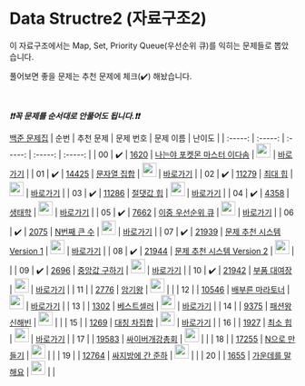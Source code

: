 # Data Structre2 (자료구조2)


이 자료구조에서는 Map, Set, Priority Queue(우선순위 큐)를 익히는 문제들로 뽑았습니다.

풀어보면 좋을 문제는 추천 문제에 체크(:heavy_check_mark:) 해놨습니다.

<br>

***❗️❗️꼭 문제를 순서대로 안풀어도 됩니다.❗️❗️***

[백준 문제집](https://www.acmicpc.net/workbook/view/6780)
|          순번          |        추천 문제         |        문제 번호         |        문제 이름         |         난이도          | 
| :-----: | :-----: | :-----: | :-----: | :-----: |
| 00 |  :heavy_check_mark:  | <a href="https://www.acmicpc.net/problem/1620" target="_blank">1620</a> | <a href="https://www.acmicpc.net/problem/1620" target="_blank">나는야 포켓몬 마스터 이다솜</a> | <img height="25px" width="25px" src="https://static.solved.ac/tier_small/7.svg"/> | <a href="./../solution/data_structure2/1620">바로가기</a> |
| 01 |  :heavy_check_mark:  | <a href="https://www.acmicpc.net/problem/14425" target="_blank">14425</a> | <a href="https://www.acmicpc.net/problem/14425" target="_blank">문자열 집합</a> | <img height="25px" width="25px" src="https://static.solved.ac/tier_small/8.svg"/> | <a href="./../solution/data_structure2/14425">바로가기</a> |
| 02 |  :heavy_check_mark:  | <a href="https://www.acmicpc.net/problem/11279" target="_blank">11279</a> | <a href="https://www.acmicpc.net/problem/11279" target="_blank">최대 힙</a> | <img height="25px" width="25px" src="https://static.solved.ac/tier_small/9.svg"/> | <a href="./../solution/data_structure2/11279">바로가기</a> |
| 03 |  :heavy_check_mark:  | <a href="https://www.acmicpc.net/problem/11286" target="_blank">11286</a> | <a href="https://www.acmicpc.net/problem/11286" target="_blank">절댓값 힙</a> | <img height="25px" width="25px" src="https://static.solved.ac/tier_small/10.svg"/> | <a href="./../solution/data_structure2/11286">바로가기</a> |
| 04 |  :heavy_check_mark:  | <a href="https://www.acmicpc.net/problem/4358" target="_blank">4358</a> | <a href="https://www.acmicpc.net/problem/4358" target="_blank">생태학</a> | <img height="25px" width="25px" src="https://static.solved.ac/tier_small/10.svg"/> | <a href="./../solution/data_structure2/4358">바로가기</a> |
| 05 |  :heavy_check_mark:  | <a href="https://www.acmicpc.net/problem/7662" target="_blank">7662</a> | <a href="https://www.acmicpc.net/problem/7662" target="_blank">이중 우선순위 큐</a> | <img height="25px" width="25px" src="https://static.solved.ac/tier_small/11.svg"/> | <a href="./../solution/data_structure2/7662">바로가기</a> |
| 06 |  :heavy_check_mark:  | <a href="https://www.acmicpc.net/problem/2075" target="_blank">2075</a> | <a href="https://www.acmicpc.net/problem/2075" target="_blank">N번째 큰 수</a> | <img height="25px" width="25px" src="https://static.solved.ac/tier_small/11.svg"/> | <a href="./../solution/data_structure2/2075">바로가기</a> |
| 07 |  :heavy_check_mark:  | <a href="https://www.acmicpc.net/problem/21939" target="_blank">21939</a> | <a href="https://www.acmicpc.net/problem/21939" target="_blank">문제 추천 시스템 Version 1</a> | <img height="25px" width="25px" src="https://static.solved.ac/tier_small/12.svg"/> | <a href="./../solution/data_structure2/21939">바로가기</a> |
| 08 |  :heavy_check_mark:  | <a href="https://www.acmicpc.net/problem/21944" target="_blank">21944</a> | <a href="https://www.acmicpc.net/problem/21944" target="_blank">문제 추천 시스템 Version 2</a> | <img height="25px" width="25px" src="https://static.solved.ac/tier_small/13.svg"/> |                      |
| 09 |  :heavy_check_mark:  | <a href="https://www.acmicpc.net/problem/2696" target="_blank">2696</a> | <a href="https://www.acmicpc.net/problem/2696" target="_blank">중앙값 구하기</a> | <img height="25px" width="25px" src="https://static.solved.ac/tier_small/14.svg"/> | <a href="./../solution/data_structure2/2696">바로가기</a> |
| 10 |  :heavy_check_mark:  | <a href="https://www.acmicpc.net/problem/21942" target="_blank">21942</a> | <a href="https://www.acmicpc.net/problem/21942" target="_blank">부품 대여장</a> | <img height="25px" width="25px" src="https://static.solved.ac/tier_small/14.svg"/> | <a href="./../solution/data_structure2/21942">바로가기</a> |
| 11 |                      | <a href="https://www.acmicpc.net/problem/2776" target="_blank">2776</a> | <a href="https://www.acmicpc.net/problem/2776" target="_blank">암기왕</a> | <img height="25px" width="25px" src="https://static.solved.ac/tier_small/7.svg"/> |                      |
| 12 |                      | <a href="https://www.acmicpc.net/problem/10546" target="_blank">10546</a> | <a href="https://www.acmicpc.net/problem/10546" target="_blank">배부른 마라토너</a> | <img height="25px" width="25px" src="https://static.solved.ac/tier_small/7.svg"/> | <a href="./../solution/data_structure2/10546">바로가기</a> |
| 13 |                      | <a href="https://www.acmicpc.net/problem/1302" target="_blank">1302</a> | <a href="https://www.acmicpc.net/problem/1302" target="_blank">베스트셀러</a> | <img height="25px" width="25px" src="https://static.solved.ac/tier_small/7.svg"/> | <a href="./../solution/data_structure2/1302">바로가기</a> |
| 14 |                      | <a href="https://www.acmicpc.net/problem/9375" target="_blank">9375</a> | <a href="https://www.acmicpc.net/problem/9375" target="_blank">패션왕 신해빈</a> | <img height="25px" width="25px" src="https://static.solved.ac/tier_small/8.svg"/> |                      |
| 15 |                      | <a href="https://www.acmicpc.net/problem/1269" target="_blank">1269</a> | <a href="https://www.acmicpc.net/problem/1269" target="_blank">대칭 차집합</a> | <img height="25px" width="25px" src="https://static.solved.ac/tier_small/8.svg"/> | <a href="./../solution/data_structure2/1269">바로가기</a> |
| 16 |                      | <a href="https://www.acmicpc.net/problem/1927" target="_blank">1927</a> | <a href="https://www.acmicpc.net/problem/1927" target="_blank">최소 힙</a> | <img height="25px" width="25px" src="https://static.solved.ac/tier_small/10.svg"/> | <a href="./../solution/data_structure2/1927">바로가기</a> |
| 17 |                      | <a href="https://www.acmicpc.net/problem/19583" target="_blank">19583</a> | <a href="https://www.acmicpc.net/problem/19583" target="_blank">싸이버개강총회</a> | <img height="25px" width="25px" src="https://static.solved.ac/tier_small/10.svg"/> |                      |
| 18 |                      | <a href="https://www.acmicpc.net/problem/17255" target="_blank">17255</a> | <a href="https://www.acmicpc.net/problem/17255" target="_blank">N으로 만들기</a> | <img height="25px" width="25px" src="https://static.solved.ac/tier_small/12.svg"/> |                      |
| 19 |                      | <a href="https://www.acmicpc.net/problem/12764" target="_blank">12764</a> | <a href="https://www.acmicpc.net/problem/12764" target="_blank">싸지방에 간 준하</a> | <img height="25px" width="25px" src="https://static.solved.ac/tier_small/13.svg"/> |                      |
| 20 |                      | <a href="https://www.acmicpc.net/problem/1655" target="_blank">1655</a> | <a href="https://www.acmicpc.net/problem/1655" target="_blank">가운데를 말해요</a> | <img height="25px" width="25px" src="https://static.solved.ac/tier_small/14.svg"/> |                      |
